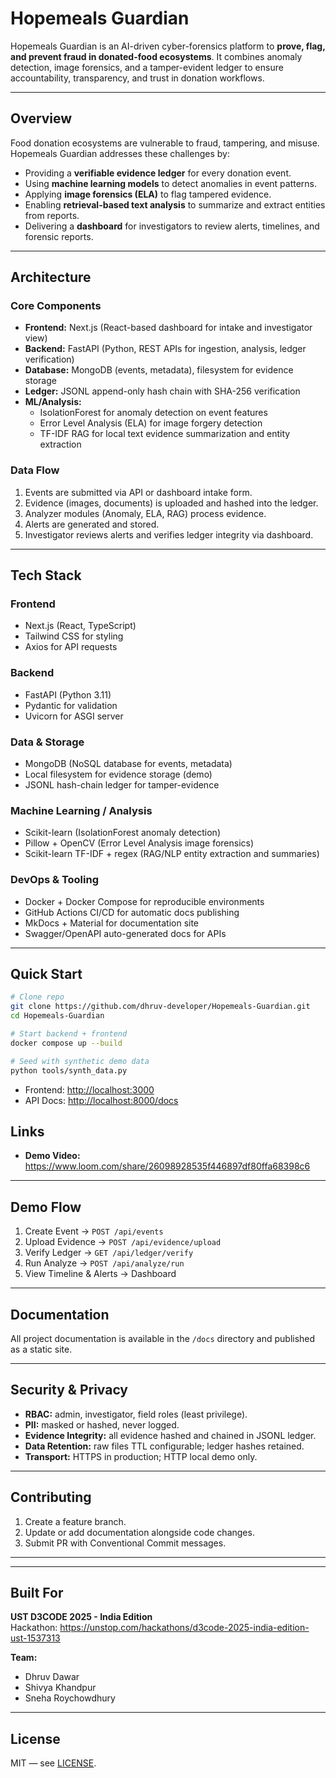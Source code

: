 # Hopemeals Guardian

Hopemeals Guardian is an AI-driven cyber-forensics platform to **prove, flag, and prevent fraud in donated-food ecosystems**. It combines anomaly detection, image forensics, and a tamper-evident ledger to ensure accountability, transparency, and trust in donation workflows.

---

## Overview

Food donation ecosystems are vulnerable to fraud, tampering, and misuse. Hopemeals Guardian addresses these challenges by:
- Providing a **verifiable evidence ledger** for every donation event.
- Using **machine learning models** to detect anomalies in event patterns.
- Applying **image forensics (ELA)** to flag tampered evidence.
- Enabling **retrieval-based text analysis** to summarize and extract entities from reports.
- Delivering a **dashboard** for investigators to review alerts, timelines, and forensic reports.

---

## Architecture

### Core Components
- **Frontend:** Next.js (React-based dashboard for intake and investigator view)
- **Backend:** FastAPI (Python, REST APIs for ingestion, analysis, ledger verification)
- **Database:** MongoDB (events, metadata), filesystem for evidence storage
- **Ledger:** JSONL append-only hash chain with SHA-256 verification
- **ML/Analysis:**
  - IsolationForest for anomaly detection on event features
  - Error Level Analysis (ELA) for image forgery detection
  - TF-IDF RAG for local text evidence summarization and entity extraction

### Data Flow
1. Events are submitted via API or dashboard intake form.
2. Evidence (images, documents) is uploaded and hashed into the ledger.
3. Analyzer modules (Anomaly, ELA, RAG) process evidence.
4. Alerts are generated and stored.
5. Investigator reviews alerts and verifies ledger integrity via dashboard.

---

## Tech Stack

### Frontend
- Next.js (React, TypeScript)
- Tailwind CSS for styling
- Axios for API requests

### Backend
- FastAPI (Python 3.11)
- Pydantic for validation
- Uvicorn for ASGI server

### Data & Storage
- MongoDB (NoSQL database for events, metadata)
- Local filesystem for evidence storage (demo)
- JSONL hash-chain ledger for tamper-evidence

### Machine Learning / Analysis
- Scikit-learn (IsolationForest anomaly detection)
- Pillow + OpenCV (Error Level Analysis image forensics)
- Scikit-learn TF-IDF + regex (RAG/NLP entity extraction and summaries)

### DevOps & Tooling
- Docker + Docker Compose for reproducible environments
- GitHub Actions CI/CD for automatic docs publishing
- MkDocs + Material for documentation site
- Swagger/OpenAPI auto-generated docs for APIs

---

## Quick Start

```bash
# Clone repo
git clone https://github.com/dhruv-developer/Hopemeals-Guardian.git
cd Hopemeals-Guardian

# Start backend + frontend
docker compose up --build

# Seed with synthetic demo data
python tools/synth_data.py
```

* Frontend: [http://localhost:3000](http://localhost:3000)
* API Docs: [http://localhost:8000/docs](http://localhost:8000/docs)

## Links

* **Demo Video:** https://www.loom.com/share/26098928535f446897df80ffa68398c6

---

## Demo Flow

1. Create Event → `POST /api/events`
2. Upload Evidence → `POST /api/evidence/upload`
3. Verify Ledger → `GET /api/ledger/verify`
4. Run Analyze → `POST /api/analyze/run`
5. View Timeline & Alerts → Dashboard

---

## Documentation

All project documentation is available in the `/docs` directory and published as a static site.

---

## Security & Privacy

* **RBAC:** admin, investigator, field roles (least privilege).
* **PII:** masked or hashed, never logged.
* **Evidence Integrity:** all evidence hashed and chained in JSONL ledger.
* **Data Retention:** raw files TTL configurable; ledger hashes retained.
* **Transport:** HTTPS in production; HTTP local demo only.

---

## Contributing

1. Create a feature branch.
2. Update or add documentation alongside code changes.
3. Submit PR with Conventional Commit messages.

---

---

## Built For

**UST D3CODE 2025 - India Edition**  
Hackathon: https://unstop.com/hackathons/d3code-2025-india-edition-ust-1537313

**Team:**
- Dhruv Dawar
- Shivya Khandpur  
- Sneha Roychowdhury

---

## License

MIT — see [LICENSE](./LICENSE).
